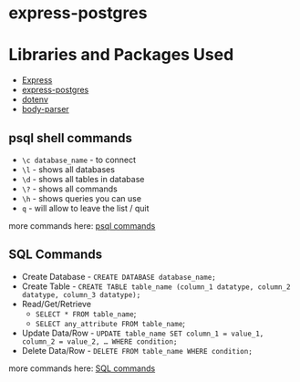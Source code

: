 # express-postgres

# Libraries and Packages Used
* [Express](https://www.npmjs.com/package/express)
* [express-postgres](https://node-postgres.com/)
* [dotenv](https://www.npmjs.com/package/dotenv)
* [body-parser](https://www.npmjs.com/package/body-parser)

## psql shell commands ##
* `\c database_name` - to connect
* `\l` - shows all databases
* `\d` - shows all tables in database
* `\?` - shows all commands
* `\h` - shows queries you can use
* `q` - will allow to leave the list / quit

more commands here: [psql commands](https://www.javatpoint.com/psql-commands)

## SQL Commands ##
* Create Database - `CREATE DATABASE database_name;`
* Create Table - `CREATE TABLE table_name (column_1 datatype, column_2 datatype, column_3 datatype);`
* Read/Get/Retrieve 
  * `SELECT * FROM table_name`;
  * `SELECT any_attribute FROM table_name`;
* Update Data/Row - `UPDATE table_name SET column_1 = value_1, column_2 = value_2, … WHERE condition;`
* Delete Data/Row - `DELETE FROM table_name WHERE condition;`

more commands here: [SQL commands](https://www.freecodecamp.org/news/basic-sql-commands/)



